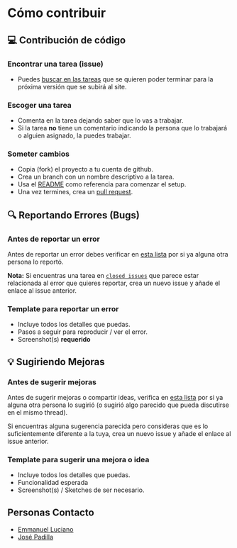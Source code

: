 # Cómo contribuir

## 💻 Contribución de código

### Encontrar una tarea (issue)

- Puedes [buscar en las tareas](https://github.com/Code4PuertoRico/papeleta-pr/projects) que se quieren poder terminar para la próxima versión que se subirá al site.

### Escoger una tarea

- Comenta en la tarea dejando saber que lo vas a trabajar.
- Si la tarea **no** tiene un comentario indicando la persona que lo trabajará o alguien asignado, la puedes trabajar.

### Someter cambios

- Copia (fork) el proyecto a tu cuenta de github.
- Crea un branch con un nombre descriptivo a la tarea.
- Usa el [README](https://github.com/Code4PuertoRico/papeleta-pr/blob/master/README.md) como referencia para comenzar el setup.
- Una vez termines, crea un [pull request](https://help.github.com/en/articles/creating-a-pull-request).

## 🔍 Reportando Errores (Bugs)

### Antes de reportar un error

Antes de reportar un error debes verificar en [esta lista](https://github.com/Code4PuertoRico/papeleta-pr/issues?q=is%3Aissue+label%3Abug) por si ya alguna otra persona lo reportó.

**Nota:** Si encuentras una tarea en [`closed issues`](https://github.com/Code4PuertoRico/papeleta-pr/issues?q=is%3Aissue+is%3Aclosed) que parece estar relacionada al error que quieres reportar, crea un nuevo issue y añade el enlace al issue anterior.

### Template para reportar un error

- Incluye todos los detalles que puedas.
- Pasos a seguir para reproducir / ver el error.
- Screenshot(s) **requerido**

## 💡 Sugiriendo Mejoras

### Antes de sugerir mejoras

Antes de sugerir mejoras o compartir ideas, verifica en [esta lista](https://github.com/Code4PuertoRico/papeleta-pr/issues?q=is%3Aopen+is%3Aissue) por si ya alguna otra persona lo sugirió (o sugirió algo parecido que pueda discutirse en el mismo thread).

Si encuentras alguna sugerencia parecida pero consideras que es lo suficientemente diferente a la tuya, crea un nuevo issue y añade el enlace al issue anterior.

### Template para sugerir una mejora o idea

- Incluye todos los detalles que puedas.
- Funcionalidad esperada
- Screenshot(s) / Sketches de ser necesario.

## Personas Contacto

- [Emmanuel Luciano](https://twitter.com/eLuciiano)
- [José Padilla](https://twitter.com/jpadilla1293)
